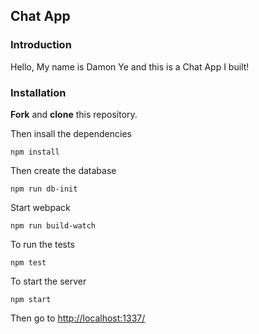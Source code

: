 ## Chat App

### Introduction
Hello, My name is Damon Ye and this is a Chat App I built!

### Installation
**Fork** and **clone** this repository.

Then insall the dependencies

```
npm install
```

Then create the database

```
npm run db-init
```

Start webpack

```
npm run build-watch
```

To run the tests

```
npm test
```

To start the server

```
npm start
```

Then go to [http://localhost:1337/](http://localhost:1337/)


